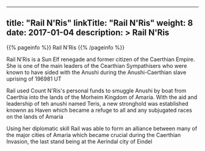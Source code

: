 
---
title: "Rail N'Ris"
linkTitle: "Rail N'Ris"
weight: 8
date: 2017-01-04
description: >
 Rail N'Ris
---

{{% pageinfo %}}
Rail N'Ris
{{% /pageinfo %}}

Rail N'Ris is a Sun Elf renegade and former citizen of the Caerthian Empire. She is one of the main leaders of the Cearthian Sympathisers who were known to have sided with the Anushi during the Anushi-Caerthian slave uprising of 196981 UT

Rail used Count N'Ris's personal funds to smuggle Anushi by boat from Caerthia into the lands of the Morheim Kingdom of Amaria. With the aid and leadership of teh anushi named Teris, a new stronghold was established knownn as Haven which became a refuge to all and any subjugated races on the lands of Amaria

Using her diplomatic skill Rail was able to form an alliance between many of the major cities of Amaria which became crucial during the Caerthian Invasion, the last stand being at the Aerindal city of Eindel
